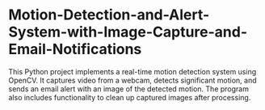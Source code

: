 # Motion-Detection-and-Alert-System-with-Image-Capture-and-Email-Notifications
This Python project implements a real-time motion detection system using OpenCV. It captures video from a webcam, detects significant motion, and sends an email alert with an image of the detected motion. The program also includes functionality to clean up captured images after processing.
